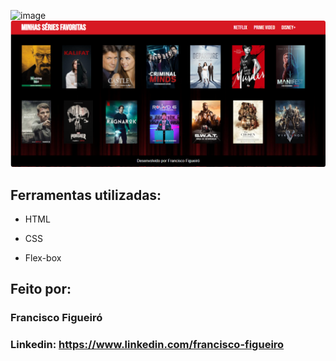 ![image](https://github.com/francisco-figueiro/Series-favoritas/blob/main/Front-end-Landpage%20de%20s%C3%A9ries%20favoritas.png)
![image](https://github.com/francisco-figueiro/Series-favoritas/blob/main/capa%20readme.png)

## Ferramentas utilizadas:

* HTML

* CSS

* Flex-box

## Feito por:

### Francisco Figueiró

### Linkedin: https://www.linkedin.com/francisco-figueiro

```

